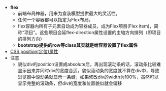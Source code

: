 * **flex**
    * 前端布局神器，用来为盒装模型提供最大的灵活性。
    * 任何一个容器都可以指定为Flex布局。
    * flex容器内所有子元素自动成为容器成员，成为Flex项目(Flex item)，简称“项目”。这些项目会延flex-direction属性设置的主轴方向排列（即项目的排列方向）
    * **bootstrap提供的row等class其实就是给容器设置了flex属性**
* [CSS position(定位)属性](https://www.cnblogs.com/guolao/p/9048308.html)
* 注意
    * 貌似div的position设置成absolute后，再出现滚动条的话，滚动条比较难显示出来并同时div的宽度合适，貌似滚动条的宽度就不算在div中，导致浏览器中滚动条就显示一条缝，如果修改div的width为100%，虽然可以显示完整的滚动条，但div的宽度和位置貌似就会偏移